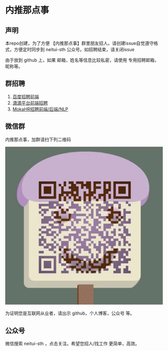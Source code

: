 # 内推那点事

## 声明

本repo创建，为了方便 【内推那点事】群里朋友招人。请创建issue自觉遵守格式，方便定时同步到 neitui-sth 公众号。如招聘结束，请关闭issue

由于放到 github 上，如果 邮箱，姓名等信息比较私密，请使用 专用招聘邮箱，昵称等。

## 群招聘

1. [百度招聘前端](https://github.com/neitui/jobs/issues/3)
2. [滴滴平台前端招聘](https://github.com/neitui/jobs/issues/2)
3. [MokaHR招聘前端/后端/NLP](https://github.com/neitui/jobs/issues/1)

## 微信群

内推那点事，加群请扫下列二维码

![内推那点事](./img/wechat.png)

为证明您是互联网从业者，请出示 github，个人博客，公众号 等。


## 公众号

微信搜索 neitui-sth ，点击关注。希望您招人/找工作 更简单，高效。
  
